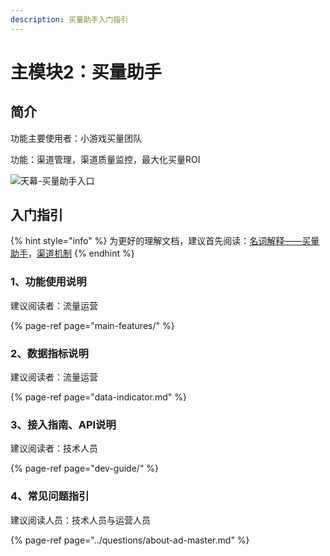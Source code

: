 ```yaml
---
description: 买量助手入门指引
---
```


# 主模块2：买量助手

## 简介

功能主要使用者：小游戏买量团队

功能：渠道管理，渠道质量监控，最大化买量ROI

![&#x5929;&#x5E55;-&#x4E70;&#x91CF;&#x52A9;&#x624B;&#x5165;&#x53E3;](https://cdn.61week.com/tianmu/doc/index/image/channel/image.jpg)

## 入门指引

{% hint style="info" %}
为更好的理解文档，建议首先阅读：[名词解释——买量助手](../glossary.md#3-mai-liang-zhu-shou)，[渠道机制](main-features/channel-management.md)
{% endhint %}

### 1、功能使用说明

建议阅读者：流量运营

{% page-ref page="main-features/" %}

### 2、数据指标说明

建议阅读者：流量运营

{% page-ref page="data-indicator.md" %}

### 3、接入指南、API说明

建议阅读者：技术人员

{% page-ref page="dev-guide/" %}

### 4、常见问题指引

建议阅读人员：技术人员与运营人员

{% page-ref page="../questions/about-ad-master.md" %}



